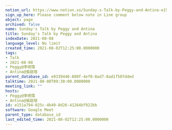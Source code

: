 ```yaml
---
notion_url: https://www.notion.so/Sunday-s-Talk-by-Peggy-and-Antina-e151a794025c4b498d2641264bf922bb
sign_up_here: Please comment below note in Line group
object: page
archived: false
name: Sunday's Talk by Peggy and Antina
title: Sunday's Talk by Peggy and Antina
indexDate: 2021-08-08
language_level: No limit
created_time: 2021-08-02T12:25:00.0000000
tags:
- Talk
- 2021-08-08
- Peggy@李明霈
- Antina@張庭瑄
parent_database_id: e9339446-880f-4ef0-8ad7-8ad1f507dded
talktime: 2021-08-08T09:30:00.0000000
meeting_link: ""
hosts:
- Peggy@李明霈
- Antina@張庭瑄
id: e151a794-025c-4b49-8d26-41264bf922bb
software: Google Meet
parent_type: database_id
last_edited_time: 2021-08-02T12:25:00.0000000
---
```







